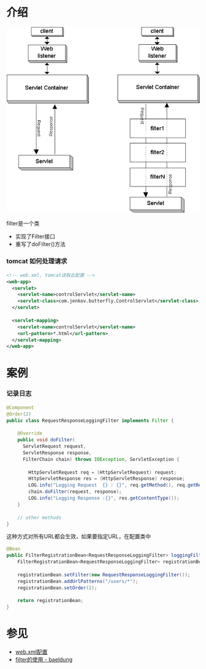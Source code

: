 # 介绍
![](../../images/java/filter.gif)

filter是一个类
- 实现了Filter接口
- 重写了doFilter()方法

### tomcat 如何处理请求
```xml
<!-- web.xml, tomcat读取此配置 -->
<web-app>
  <servlet>
    <servlet-name>controlServlet</servlet-name>
    <servlet-class>com.jenkov.butterfly.ControlServlet</servlet-class>
  </servlet>

  <servlet-mapping>
    <servlet-name>controlServlet</servlet-name>
    <url-pattern>*.html</url-pattern>
  </servlet-mapping>
</web-app>   
```

# 案例
### 记录日志
```java
@Component
@Order(2)
public class RequestResponseLoggingFilter implements Filter {

    @Override
    public void doFilter(
      ServletRequest request, 
      ServletResponse response, 
      FilterChain chain) throws IOException, ServletException {
 
        HttpServletRequest req = (HttpServletRequest) request;
        HttpServletResponse res = (HttpServletResponse) response;
        LOG.info("Logging Request  {} : {}", req.getMethod(), req.getRequestURI());
        chain.doFilter(request, response);
        LOG.info("Logging Response :{}", res.getContentType());
    }

    // other methods
}
```
这种方式对所有URL都会生效，如果要指定URL，在配置类中
```java
@Bean
public FilterRegistrationBean<RequestResponseLoggingFilter> loggingFilter(){
    FilterRegistrationBean<RequestResponseLoggingFilter> registrationBean = new FilterRegistrationBean<>();
        
    registrationBean.setFilter(new RequestResponseLoggingFilter());
    registrationBean.addUrlPatterns("/users/*");
    registrationBean.setOrder(2);
        
    return registrationBean;    
}
```

# 参见
- [web.xml配置](https://segmentfault.com/a/1190000011404088)
- [filter的使用 - baeldung](https://www.baeldung.com/spring-boot-add-filter)